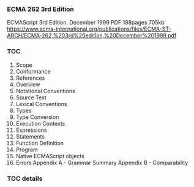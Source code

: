 ### ECMA 262 3rd Edition
ECMAScript 3rd Edition, December 1999
PDF 188pages 705kb
https://www.ecma-international.org/publications/files/ECMA-ST-ARCH/ECMA-262,%203rd%20edition,%20December%201999.pdf

### TOC
1. Scope
2. Conformance
3. References
4. Overview
5. Notational Conventions
6. Source Text
7. Lexical Conventions
8. Types
9. Type Conversion
10. Execution Contexts
11. Expressions
12. Statements
13. Function Definition
14. Program
15. Native ECMAScript objects
16. Errors
Appendix A - Grammar Summary
Appendix B - Comparability

### TOC details